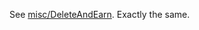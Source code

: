 See [misc/DeleteAndEarn](https://github.com/xxks-kkk/shuati/tree/master/misc/DeleteAndEarn). Exactly the same.